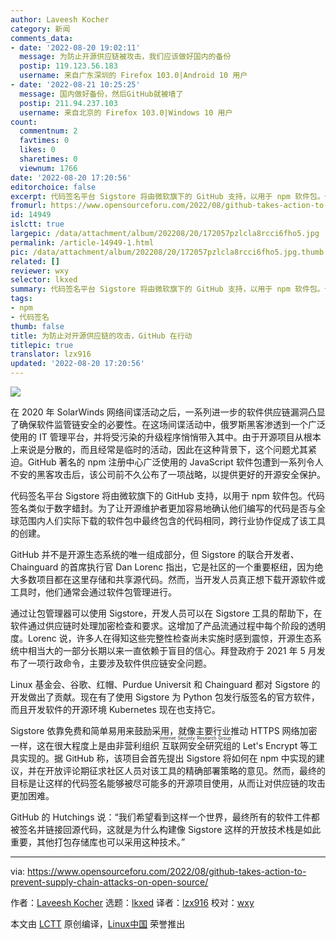 ```yaml
---
author: Laveesh Kocher
category: 新闻
comments_data:
- date: '2022-08-20 19:02:11'
  message: 为防止开源供应链被攻击，我们应该做好国内的备份
  postip: 119.123.56.183
  username: 来自广东深圳的 Firefox 103.0|Android 10 用户
- date: '2022-08-21 10:25:25'
  message: 国内做好备份，然后GitHub就被墙了
  postip: 211.94.237.103
  username: 来自北京的 Firefox 103.0|Windows 10 用户
count:
  commentnum: 2
  favtimes: 0
  likes: 0
  sharetimes: 0
  viewnum: 1766
date: '2022-08-20 17:20:56'
editorchoice: false
excerpt: 代码签名平台 Sigstore 将由微软旗下的 GitHub 支持，以用于 npm 软件包。代码签名类似于数字蜡封。
fromurl: https://www.opensourceforu.com/2022/08/github-takes-action-to-prevent-supply-chain-attacks-on-open-source/
id: 14949
islctt: true
largepic: /data/attachment/album/202208/20/172057pzlcla8rcci6fho5.jpg
permalink: /article-14949-1.html
pic: /data/attachment/album/202208/20/172057pzlcla8rcci6fho5.jpg.thumb.jpg
related: []
reviewer: wxy
selector: lkxed
summary: 代码签名平台 Sigstore 将由微软旗下的 GitHub 支持，以用于 npm 软件包。代码签名类似于数字蜡封。
tags:
- npm
- 代码签名
thumb: false
title: 为防止对开源供应链的攻击，GitHub 在行动
titlepic: true
translator: lzx916
updated: '2022-08-20 17:20:56'
---
```


![](/data/attachment/album/202208/20/172057pzlcla8rcci6fho5.jpg)


在 2020 年 SolarWinds 网络间谍活动之后，一系列进一步的软件供应链漏洞凸显了确保软件监管链安全的必要性。在这场间谍活动中，俄罗斯黑客渗透到一个广泛使用的 IT 管理平台，并将受污染的升级程序悄悄带入其中。由于开源项目从根本上来说是分散的，而且经常是临时的活动，因此在这种背景下，这个问题尤其紧迫。GitHub 著名的 npm 注册中心广泛使用的 JavaScript 软件包遭到一系列令人不安的黑客攻击后，该公司前不久公布了一项战略，以提供更好的开源安全保护。


代码签名平台 Sigstore 将由微软旗下的 GitHub 支持，以用于 npm 软件包。代码签名类似于数字蜡封。为了让开源维护者更加容易地确认他们编写的代码是否与全球范围内人们实际下载的软件包中最终包含的代码相同，跨行业协作促成了该工具的创建。


GitHub 并不是开源生态系统的唯一组成部分，但 Sigstore 的联合开发者、Chainguard 的首席执行官 Dan Lorenc 指出，它是社区的一个重要枢纽，因为绝大多数项目都在这里存储和共享源代码。然而，当开发人员真正想下载开源软件或工具时，他们通常会通过软件包管理进行。


通过让包管理器可以使用 Sigstore，开发人员可以在 Sigstore 工具的帮助下，在软件通过供应链时处理加密检查和要求。这增加了产品流通过程中每个阶段的透明度。Lorenc 说，许多人在得知这些完整性检查尚未实施时感到震惊，开源生态系统中相当大的一部分长期以来一直依赖于盲目的信心。拜登政府于 2021 年 5 月发布了一项行政命令，主要涉及软件供应链安全问题。


Linux 基金会、谷歌、红帽、Purdue Universit 和 Chainguard 都对 Sigstore 的开发做出了贡献。现在有了使用 Sigstore 为 Python 包发行版签名的官方软件，而且开发软件的开源环境 Kubernetes 现在也支持它。


Sigstore 依靠免费和简单易用来鼓励采用，就像主要行业推动 HTTPS 网络加密一样，这在很大程度上是由非营利组织<ruby> 互联网安全研究组 <rt>  Internet Security Research Group </rt></ruby>的 Let's Encrypt 等工具实现的。据 GitHub 称，该项目会首先提出 Sigstore 将如何在 npm 中实现的建议，并在开放评论期征求社区人员对该工具的精确部署策略的意见。然而，最终的目标是让这样的代码签名能够被尽可能多的开源项目使用，从而让对供应链的攻击更加困难。


GitHub 的 Hutchings 说：“我们希望看到这样一个世界，最终所有的软件工件都被签名并链接回源代码，这就是为什么构建像 Sigstore 这样的开放技术栈是如此重要，其他打包存储库也可以采用这种技术。”




---


via: <https://www.opensourceforu.com/2022/08/github-takes-action-to-prevent-supply-chain-attacks-on-open-source/>


作者：[Laveesh Kocher](https://www.opensourceforu.com/author/laveesh-kocher/) 选题：[lkxed](https://github.com/lkxed) 译者：[lzx916](https://github.com/lzx916) 校对：[wxy](https://github.com/wxy)


本文由 [LCTT](https://github.com/LCTT/TranslateProject) 原创编译，[Linux中国](https://linux.cn/) 荣誉推出